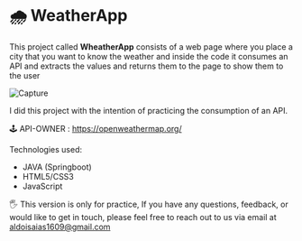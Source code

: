 # 🌧️ WeatherApp

This project called <b>WheatherApp</b> consists of a web page where you place a city that you want to know the weather 
and inside the code it consumes an API and extracts the values ​​and returns them to the page to show them to the user
<br>

![Capture](https://github.com/Aldo1609/WeatherApp/assets/60208224/b248479f-46de-46ad-a02e-7ac2a85fbd01)

I did this project with the intention of practicing the consumption of an API.

🕹 API-OWNER : https://openweathermap.org/

Technologies used:
- JAVA (Springboot)
- HTML5/CSS3
- JavaScript


🖐️ This version is only for practice, If you have any questions, feedback, or would like to get in touch, please feel free to reach out to us via email at aldoisaias1609@gmail.com
